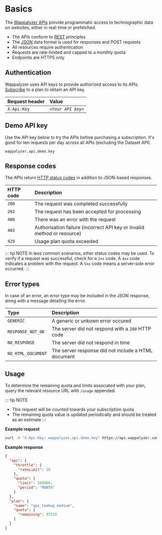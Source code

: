 # Basics

The [Wappalyzer APIs](https://www.wappalyzer.com/api) provide programmatic access to technographic data on websites, either in real-time or prefetched.

* The APIs conform to [REST](https://en.wikipedia.org/wiki/Representational_state_transfer) principles
* The [JSON](https://en.wikipedia.org/wiki/JSON) data format is used for responses and POST requests
* All resources require authentication
* Requests are rate-limited and capped to a monthly quota
* Endpoints are HTTPS only


## Authentication

Wappalyzer uses API keys to provide authorized access to its APIs. [Subscribe](https://www.wappalyzer.com/api) to a plan to obtain an API key.

| Request header | Value              |
|:-------------- |:------------------ |
| `X-Api-Key`    | *`<Your API key>`* |


## Demo API key

Use the API key below to try the APIs before purchasing a subscription. It's good for ten requests per day across all APIs (excluding the Dataset API).

`wappalyzer.api.demo.key`


## Response codes

The APIs return [HTTP status codes](https://en.wikipedia.org/wiki/List_of_HTTP_status_codes) in addition to JSON-based responses.

| HTTP code | Description                                                             |
|:--------- |:------------------------------------------------------------------------|
| `200`     | The request was completed successfully                                  |
| `202`     | The request has been accepted for processing                            |
| `400`     | There was an error with the request                                     |
| `403`     | Authorisation failure (incorrect API key or invalid method or resource) |
| `429`     | Usage plan quota exceeded                                               |

::: tip NOTE
In less common scenarios, other status codes may be used. To verify if a request was successful, check for a `2xx` code. A `4xx` code indicates a problem with the request. A `5xx` code means a server-side error occurred. 
:::


## Error types

In case of an error, an error type may be included in the JSON response, along with a message detailing the error.

| Type               | Description                                         |
|:------------------ |:--------------------------------------------------- |
| `GENERIC`          | A generic or unkown error occured                   |
| `RESPONSE_NOT_OK`  | The server did not respond with a `200` HTTP code   |
| `NO_RESPONSE`      | The server did not respond in time                  |
| `NO_HTML_DOCUMENT` | The server response did not include a HTML document |


## Usage

To determine the remaining quota and limits associated with your plan, query the relevant resource URL with `/usage` appended. 

::: tip NOTE
* This request will be counted towards your subscription quota
* The remaining quota value is updated periodically and should be treated as an estimate
:::

**Example request**

``` sh
curl -H "X-Api-Key: wappalyzer.api.demo.key" https://api.wappalyzer.com/lookup/v1/usage
```

**Example response**

``` json
{
  "api": {
    "throttle": {
      "rateLimit": 10
    },
    "quota": {
      "limit": 100000,
      "period": "MONTH"
    }
  },
  "plan": {
    "name": "api_lookup_medium",
    "quota": {
      "remaining": 97520
    }
  }
}
```
